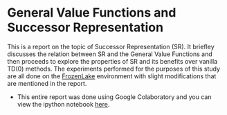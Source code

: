 # General Value Functions and Successor Representation

This is a report on the topic of Successor Representation (SR). It briefley discusses the relation between SR and the General Value Functions and then proceeds to explore the properties of SR and its benefits over vanilla $\mathrm{TD}(0)$ methods. The experiments performed for the purposes of this study are all done on the [FrozenLake](https://gym.openai.com/envs/FrozenLake-v0/) environment with slight modifications that are mentioned in the report.

* This entire report was done using Google Colaboratory and you can view the ipython notebook [here](https://drive.google.com/file/d/1Y3Jwl-v7_l7Kfpq48KWKBJeKKwJaDV36/view?usp=sharing).
